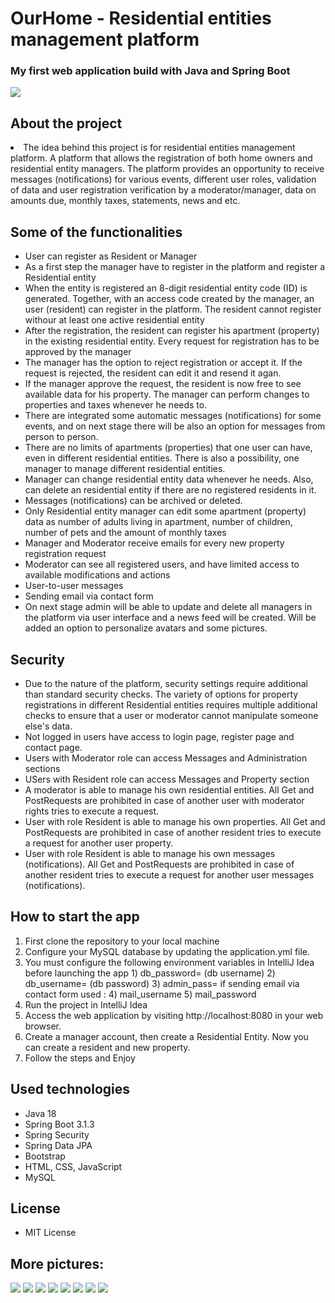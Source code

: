 <h1> OurHome - Residential entities management platform</h1>

<h3>My first web application build with Java and Spring Boot</h3>

<img src="https://i.ibb.co/nrPpPyy/04.png">


<h2> About the project </h2>
<li>The idea behind this project is for residential entities management platform. 
A platform that allows the registration of both home owners and residential entity managers. The platform provides an opportunity to receive messages (notifications) for various events, different user roles, validation of data and user registration verification by a moderator/manager, data on amounts due, monthly taxes, statements, news and etc.</li>


<h2> Some of the functionalities </h2>
<ul>
  <li>User can register as Resident or Manager</li>
  <li>As a first step the manager have to register in the platform and register a Residential entity</li>
  <li>When the entity is registered an 8-digit residential entity code (ID) is generated. Together, with an access code
  created by the manager, an user (resident) can register in the platform. The resident cannot register withour at least one active residential entity</li>
  <li>After the registration, the resident can register his apartment (property) in the existing residential entity. Every request for registration has to be approved by the manager</li>
  <li>The manager has the option to reject registration or accept it. If the request is rejected, the resident can edit it and resend it agan.</li>
  <li>If the manager approve the request, the resident is now free to see available data for his property. The manager can perform changes to properties and taxes whenever he needs to.</li>
  <li>There are integrated some automatic messages (notifications) for some events, and on next stage there will be also an option for messages from person to person.</li>
  <li>There are no limits of apartments (properties) that one user can have, even in different residential entities. 
  There is also a possibility, one manager to manage different residential entities.</li>
  <li>Manager can change residential entity data whenever he needs. Also, can delete an residential entity if there are no registered residents in it.</li>
  <li>Messages (notifications) can be archived or deleted.</li>
  <li>Only Residential entity manager can edit some apartment (property) data as number of adults living in apartment, number of children, number of pets and the amount of monthly taxes</li>
  <li>Manager and Moderator receive emails for every new property registration request</li>
  <li>Moderator can see all registered users, and have limited access to available modifications and actions</li>
  <li>User-to-user messages</li>
  <li>Sending email via contact form</li>
  <li>On next stage admin will be able to update and delete all managers in the platform via user interface and a news feed will be created. Will be added an option to personalize avatars and some pictures.</li>
</ul>

<h2>Security</h2>
<ul>
<li>Due to the nature of the platform, security settings require additional than standard security checks. The variety of options for property registrations in different Residential entities requires multiple additional checks to ensure that a user or moderator cannot manipulate someone else's data.</li>
  
  <li>Not logged in users have access to login page, register page and contact page.</li>
  <li>Users with Moderator role can access Messages and Administration sections</li>
  <li>USers with Resident role can access Messages and Property section</li>
  <li>A moderator is able to manage his own residential entities. All Get and PostRequests are prohibited in case of another user with moderator rights tries to execute a request.</li>
  <li>User with role Resident is able to manage his own properties. All Get and PostRequests are prohibited in case of another resident tries to execute a request for another user property.</li>
  <li>User with role Resident is able to manage his own messages (notifications). All Get and PostRequests are prohibited in case of another resident tries to execute a request for another user messages (notifications).</li>

  
</ul>

<h2> How to start the app</h2>
<ol>
  <li>First clone the repository to your local machine</li>
  <li>Configure your MySQL database by updating the application.yml file.</li>
  <li>You must configure the following environment variables in IntelliJ Idea before launching the app 
    1) db_password=<your db password> (db username) 
    2) db_username=<your db username> (db password)
    3) admin_pass=<default admin user in the DB>
  <Optional> if sending email via contact form used :
    4) mail_username<email username>
    5) mail_password<email password>
  </li>
  <li>Run the project in IntelliJ Idea</li>
  <li>Access the web application by visiting http://localhost:8080 in your web browser.</li>
  <li>Create a manager account, then create a Residential Entity. Now you can create a resident and new property.</li>
  <li>Follow the steps and Enjoy</li>
</ol>

<h2> Used technologies</h2>
<ul>
  <li>Java 18</li>
  <li>Spring Boot 3.1.3</li>
  <li>Spring Security</li>
  <li>Spring Data JPA</li>
  <li>Bootstrap</li>
  <li>HTML, CSS, JavaScript</li>
  <li>MySQL</li>
</ul>

<h2> License </h2>
<ul>
  <li>MIT License</li>
</ul>

<h2> More pictures: </h2>
<img src="https://i.ibb.co/nrPpPyy/04.png">
<img src="https://i.ibb.co/FmHrZxp/01.png">
<img src="https://i.ibb.co/x50JjCJ/03.png">
<img src="https://i.ibb.co/nLYtV89/05.png">
<img src="https://i.ibb.co/C0SHwRC/06.png">
<img src="https://i.ibb.co/hV9frBD/07.png">
<img src="https://i.ibb.co/kGqZkLL/08.png">
<img src="https://i.ibb.co/tX7KP79/09.png">



